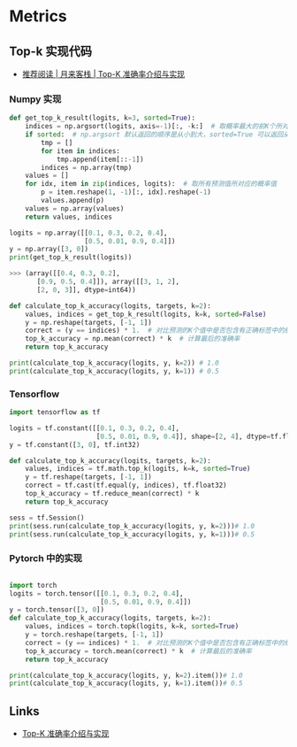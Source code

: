 # Metrics

## Top-k 实现代码

- [推荐阅读 | 月来客栈 | Top-K 准确率介绍与实现](#links)

### Numpy 实现

```python
def get_top_k_result(logits, k=3, sorted=True):
    indices = np.argsort(logits, axis=-1)[:, -k:]  # 取概率最大的前K个所对应的预测标签
    if sorted:  # np.argsort 默认返回的顺序是从小到大，sorted=True 可以返回从大到小
        tmp = []
        for item in indices:
            tmp.append(item[::-1])
        indices = np.array(tmp)
    values = []
    for idx, item in zip(indices, logits):  # 取所有预测值所对应的概率值
        p = item.reshape(1, -1)[:, idx].reshape(-1)
        values.append(p)
    values = np.array(values)
    return values, indices

logits = np.array([[0.1, 0.3, 0.2, 0.4],
                   [0.5, 0.01, 0.9, 0.4]])
y = np.array([3, 0])
print(get_top_k_result(logits))

>>> (array([[0.4, 0.3, 0.2],
       [0.9, 0.5, 0.4]]), array([[3, 1, 2],
       [2, 0, 3]], dtype=int64))

def calculate_top_k_accuracy(logits, targets, k=2):
    values, indices = get_top_k_result(logits, k=k, sorted=False)
    y = np.reshape(targets, [-1, 1])
    correct = (y == indices) * 1.  # 对比预测的K个值中是否包含有正确标签中的结果
    top_k_accuracy = np.mean(correct) * k  # 计算最后的准确率
    return top_k_accuracy

print(calculate_top_k_accuracy(logits, y, k=2)) # 1.0
print(calculate_top_k_accuracy(logits, y, k=1)) # 0.5
```

### Tensorflow

```python
import tensorflow as tf

logits = tf.constant([[0.1, 0.3, 0.2, 0.4],
                      [0.5, 0.01, 0.9, 0.4]], shape=[2, 4], dtype=tf.float32)
y = tf.constant([3, 0], tf.int32)

def calculate_top_k_accuracy(logits, targets, k=2):
    values, indices = tf.math.top_k(logits, k=k, sorted=True)
    y = tf.reshape(targets, [-1, 1])
    correct = tf.cast(tf.equal(y, indices), tf.float32)
    top_k_accuracy = tf.reduce_mean(correct) * k
    return top_k_accuracy

sess = tf.Session()
print(sess.run(calculate_top_k_accuracy(logits, y, k=2)))# 1.0
print(sess.run(calculate_top_k_accuracy(logits, y, k=1)))# 0.5
```

### Pytorch 中的实现

```python

import torch
logits = torch.tensor([[0.1, 0.3, 0.2, 0.4],
                       [0.5, 0.01, 0.9, 0.4]])
y = torch.tensor([3, 0])
def calculate_top_k_accuracy(logits, targets, k=2):
    values, indices = torch.topk(logits, k=k, sorted=True)
    y = torch.reshape(targets, [-1, 1])
    correct = (y == indices) * 1.  # 对比预测的K个值中是否包含有正确标签中的结果
    top_k_accuracy = torch.mean(correct) * k  # 计算最后的准确率
    return top_k_accuracy

print(calculate_top_k_accuracy(logits, y, k=2).item())# 1.0
print(calculate_top_k_accuracy(logits, y, k=1).item())# 0.5
```

## Links

- [Top-K 准确率介绍与实现](https://mp.weixin.qq.com/s?__biz=MzAwNjU0NjA3Ng==&mid=2247488387&idx=1&sn=d5a015988cfc037cf7101301fc725e25&chksm=9b0ae470ac7d6d66bcf27f36feaca4018890c9501bc958eaf81e8d692c15a6778ea281b98fd8&mpshare=1&scene=1&srcid=0412fwvkqRtqykjmfLVFDsy4&sharer_sharetime=1649721590505&sharer_shareid=f66ef27ade3d509229b2afd8611df712#rd)